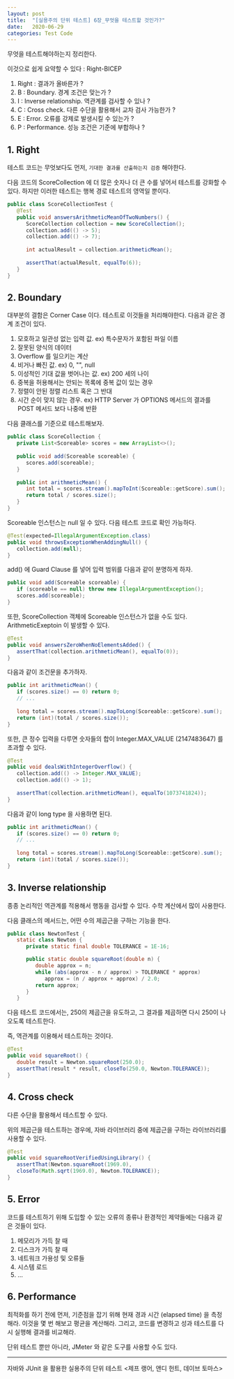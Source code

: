 ```yaml
---
layout: post
title:  "[실용주의 단위 테스트] 6장_무엇을 테스트할 것인가?"
date:   2020-06-29
categories: Test Code
---
```


무엇을 테스트해야하는지 정리한다.

이것으로 쉽게 요약할 수 있다 : Right-BICEP

1. Right : 결과가 올바른가 ?
2. B : Boundary. 경계 조건은 맞는가 ?
3. I : Inverse relationship. 역관계를 검사할 수 있나 ?
4. C : Cross check. 다른 수단을 활용해서 교차 검사 가능한가 ?
5. E : Error. 오류를 강제로 발생시킬 수 있는가 ?
6. P : Performance. 성능 조건은 기준에 부합하나 ?

## 1. Right

테스트 코드는 무엇보다도 먼저, `기대한 결과를 산출하는지 검증` 해야한다.

다음 코드의 ScoreCollection 에 더 많은 숫자나 더 큰 수를 넣어서 테스트를 강화할 수 있다. 하지만 이러한 테스트는 행복 경로 테스트의 영역일 뿐이다.

```java
public class ScoreCollectionTest {
   @Test
   public void answersArithmeticMeanOfTwoNumbers() {
      ScoreCollection collection = new ScoreCollection();
      collection.add(() -> 5);
      collection.add(() -> 7);
      
      int actualResult = collection.arithmeticMean();
      
      assertThat(actualResult, equalTo(6));
   }
}
```

## 2. Boundary

대부분의 결함은 Corner Case 이다. 테스트로 이것들을 처리해야한다. 다음과 같은 경계 조건이 있다.

1. 모호하고 일관성 없는 입력 값. ex) 특수문자가 포함된 파일 이름
2. 잘못된 양식의 데이터
3. Overflow 를 일으키는 계산
4. 비거나 빠진 값. ex) 0, "", null
5. 이성적인 기대 값을 벗어나는 값. ex) 200 세의 나이
6. 중복을 허용해서는 안되는 목록에 중복 값이 있는 경우
7. 정렬이 안된 정렬 리스트 혹은 그 반대
8. 시간 순이 맞지 않는 경우. ex) HTTP Server 가 OPTIONS 메서드의 결과를 POST 메서드 보다 나중에 반환

다음 클래스를 기준으로 테스트해보자.

```java
public class ScoreCollection {
   private List<Scoreable> scores = new ArrayList<>();
   
   public void add(Scoreable scoreable) {
      scores.add(scoreable);
   }
   
   public int arithmeticMean() {
      int total = scores.stream().mapToInt(Scoreable::getScore).sum();
      return total / scores.size();
   }
}
```

Scoreable 인스턴스는 null 일 수 있다. 다음 테스트 코드로 확인 가능하다.

```java
@Test(expected=IllegalArgumentException.class)
public void throwsExceptionWhenAddingNull() {
   collection.add(null);
}
```

add() 에 Guard Clause 를 넣어 입력 범위를 다음과 같이 분명하게 하자.

```java
public void add(Scoreable scoreable) {
   if (scoreable == null) throw new IllegalArgumentException();
   scores.add(scoreable);
}
```

또한, ScoreCollection 객체에 Scoreable 인스턴스가 없을 수도 있다. ArithmeticExeptoin 이 발생할 수 있다.

```java
@Test
public void answersZeroWhenNoElementsAdded() {
   assertThat(collection.arithmeticMean(), equalTo(0));
}
```

다음과 같이 조건문을 추가하자.

```java
public int arithmeticMean() {
   if (scores.size() == 0) return 0;
   // ...
      
   long total = scores.stream().mapToLong(Scoreable::getScore).sum();
   return (int)(total / scores.size());
}
```

또한, 큰 정수 입력을 다루면 숫자들의 합이 Integer.MAX_VALUE (2147483647) 를 초과할 수 있다.

```java
@Test
public void dealsWithIntegerOverflow() {
   collection.add(() -> Integer.MAX_VALUE); 
   collection.add(() -> 1); 
      
   assertThat(collection.arithmeticMean(), equalTo(1073741824));
}
```

다음과 같이 long type 을 사용하면 된다.

```java
public int arithmeticMean() {
   if (scores.size() == 0) return 0;
   // ...
      
   long total = scores.stream().mapToLong(Scoreable::getScore).sum();
   return (int)(total / scores.size());
}
```

## 3. Inverse relationship

종종 논리적인 역관계를 적용해서 행동을 검사할 수 있다. 수학 계산에서 많이 사용한다.

다음 클래스의 메서드는, 어떤 수의 제곱근을 구하는 기능을 한다.

```java
public class NewtonTest {
   static class Newton {
      private static final double TOLERANCE = 1E-16;

      public static double squareRoot(double n) {
         double approx = n;
         while (abs(approx - n / approx) > TOLERANCE * approx)
            approx = (n / approx + approx) / 2.0;
         return approx;
      }
   }
```

다음 테스트 코드에서는, 250의 제곱근을 유도하고, 그 결과를 제곱하면 다시 250이 나오도록 테스트한다.

즉, 역관계를 이용해서 테스트하는 것이다.

```java
@Test
public void squareRoot() {
   double result = Newton.squareRoot(250.0);
   assertThat(result * result, closeTo(250.0, Newton.TOLERANCE));
}
```

## 4. Cross check

다른 수단을 활용해서 테스트할 수 있다. 

위의 제곱근을 테스트하는 경우에,  자바 라이브러리 중에 제곱근을 구하는 라이브러리를 사용할 수 있다.

```java
@Test
public void squareRootVerifiedUsingLibrary() {
   assertThat(Newton.squareRoot(1969.0), 
   closeTo(Math.sqrt(1969.0), Newton.TOLERANCE));
}
```

## 5. Error

코드를 테스트하기 위해 도입할 수 있는 오류의 종류나 환경적인 제약들에는 다음과 같은 것들이 있다.

1. 메모리가 가득 찰 때
2. 디스크가 가득 찰 때
3. 네트워크 가용성 및 오류들
4. 시스템 로드
5. ...

## 6. Performance

최적화를 하기 전에 먼저, 기준점을 잡기 위해 현재 경과 시간 (elapsed time) 을 측정해라. 이것을 몇 번 해보고 평균을 계산해라. 그리고, 코드를 변경하고 성과 테스트를 다시 실행해 결과를 비교해라.

단위 테스트 뿐만 아니라, JMeter 와 같은 도구를 사용할 수도 있다.

---

자바와 JUnit 을 활용한 실용주의 단위 테스트 <제프 랭어, 앤디 헌트, 데이브 토마스>
